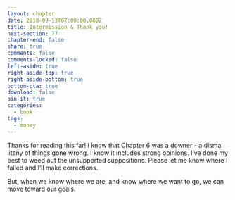 ```yaml
---
layout: chapter
date: 2018-09-13T07:00:00.000Z
title: Intermission & Thank you!
next-section: 77
chapter-end: false
share: true
comments: false
comments-locked: false
left-aside: true
right-aside-top: true
right-aside-bottom: true
bottom-cta: true
download: false
pin-it: true
categories:
  - book
tags:
  - money
---
```

Thanks for reading this far! I know that Chapter 6 was a downer - a dismal litany of things gone wrong. I know it includes strong
    opinions. I’ve done my best to weed out the unsupported
    suppositions. Please let me know where I failed and I’ll make
    corrections.

But, when we know where we are, and know where we want to go,
we can move toward our goals.
